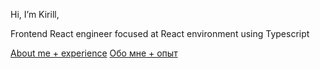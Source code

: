 Hi, I’m Kirill,

Frontend React engineer focused at React environment using Typescript

[About me + experience](https://launchtab-81b06.web.app/notes/cgVt9TLB20lWzrGV5uoV)
[Обо мне + опыт](https://launchtab-81b06.web.app/notes/AmL3yfq1O7xMaEGtIMsp)

<!---
curillaenator/curillaenator is a ✨ special ✨ repository because its `README.md` (this file) appears on your GitHub profile.
You can click the Preview link to take a look at your changes.
--->
